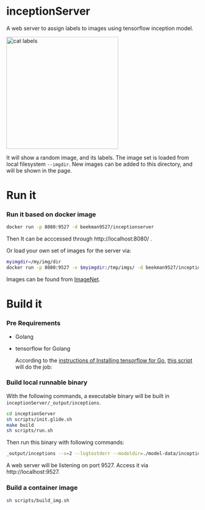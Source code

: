 # inceptionServer
A web server to assign labels to images using  tensorflow inception model.

<img width="293" alt="cat labels" src="https://user-images.githubusercontent.com/27221807/31775913-f41d29a6-b4b7-11e7-8457-b1a08a7f5304.png">

It will show a random image, and its labels. The image set is loaded from local filesystem `--imgdir`. New images can be added to this directory, and will be shown in the page.


# Run it
### Run it based on docker image
```bash
docker run -p 8080:9527 -d beekman9527/inceptionserver
```
Then It can be acccessed through http://localhost:8080/ .

Or load your own set of images for the server via:
```bash
myimgdir=/my/img/dir
docker run -p 8080:9527 -v $myimgdir:/tmp/imgs/ -d beekman9527/inceptionserver
```

Images can be found from [ImageNet](http://www.image-net.org).

# Build it
### Pre Requirements
* Golang
   
* tensorflow for Golang

   According to the [instructions of Installing tensorflow for Go](https://www.tensorflow.org/install/install_go), [this script](https://github.com/songbinliu/tensorflowGo/blob/03fef59040a16ed47ce8b0d534985eba26d0d770/install-tensorflow.sh#L3) will do the job:
   


### Build local runnable binary

With the following commands, a executable binary will be built in `inceptionServer/_output/inceptions`.
```bash
cd inceptionServer
sh scripts/init.glide.sh
make build
sh scripts/run.sh
```

Then run this binary with following commands:
```bash
_output/inceptions --v=2 --logtostderr --modeldir=./model-data/inception/ --imgdir=./imgs/
```
A web server will be listening on port 9527. Access it via http://localhost:9527.

### Build a container image
```bash
sh scripts/build_img.sh
```
